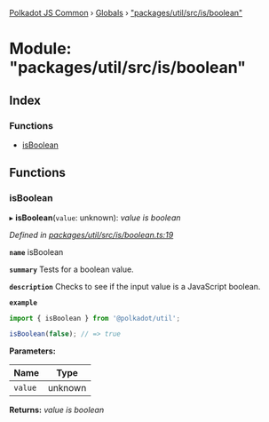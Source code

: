 [Polkadot JS Common](../README.md) › [Globals](../globals.md) › ["packages/util/src/is/boolean"](_packages_util_src_is_boolean_.md)

# Module: "packages/util/src/is/boolean"

## Index

### Functions

* [isBoolean](_packages_util_src_is_boolean_.md#isboolean)

## Functions

###  isBoolean

▸ **isBoolean**(`value`: unknown): *value is boolean*

*Defined in [packages/util/src/is/boolean.ts:19](https://github.com/polkadot-js/common/blob/f5acd602/packages/util/src/is/boolean.ts#L19)*

**`name`** isBoolean

**`summary`** Tests for a boolean value.

**`description`** 
Checks to see if the input value is a JavaScript boolean.

**`example`** 
<BR>

```javascript
import { isBoolean } from '@polkadot/util';

isBoolean(false); // => true
```

**Parameters:**

Name | Type |
------ | ------ |
`value` | unknown |

**Returns:** *value is boolean*
